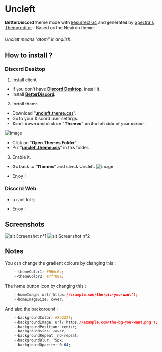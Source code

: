 # Uncleft
 **BetterDiscord** theme made with [Resurrect 64](https://lospec.com/palette-list/resurrect-64 "Resurrect 64 Palette") and generated by [Spectra's Theme editor](https://limeshark.dev/editor/ "Limeshark • Discord theme editor") - Based on the Neutron theme.
 
 ###### Uncleft means "atom" in [anglish](https://en.wikipedia.org/wiki/Anglish "Linguistic purism in English - Wikipedia").

## How to install ?
### Discord Desktop
1. Install client.
* If you don't have [__Discord Desktop__](https://discord.com/download "Download Discord to Talk, Chat, and Hang Out"), install it.
* Install [__BetterDiscord__](https://betterdiscord.app/ "The Discord Enhancement Project - BetterDiscord").
2. Install theme
* Download "[__uncleft.theme.css__](https://raw.githubusercontent.com/Shad0w57/Uncleft/master/uncleft.theme.css "https://raw.githubusercontent.com/Shad0w57/Uncleft/master/uncleft.theme.css")".
* Go to your Discord user settings.
* Scroll down and click on "__Themes__" on the left side of your screen.

![image](https://user-images.githubusercontent.com/115649477/199768572-c8ec04c0-ac5a-4b96-82f0-c5f0969f83fc.png)
* Click on "__Open Themes Folder__".
* Put "[__uncleft.theme.css__](https://raw.githubusercontent.com/Shad0w57/Uncleft/master/uncleft.theme.css "https://raw.githubusercontent.com/Shad0w57/Uncleft/master/uncleft.theme.css")" in this folder.
3. Enable it.
* Go back to "__Themes__" and check Uncleft.
![image](https://user-images.githubusercontent.com/115649477/199759816-2d9e2946-c9a6-4ada-a809-7eebb8307a05.png)

* Enjoy !

### Discord Web
* u cant lol :)

* Enjoy !

## Screenshots
![alt Screenshot n°1](https://raw.githubusercontent.com/Shad0w57/Uncleft-BetterDiscord/master/screenshots/uncleft_screenshot1.png "Discord server text channel")
![alt Screenshot n°2](https://raw.githubusercontent.com/Shad0w57/Uncleft-BetterDiscord/master/screenshots/uncleft_screenshot2.png "Discord user settings")


## Notes
You can change the gradient colours by changing this :
```css
    --themeColor1: #966c6c;
    --themeColor2: #7f708a;
```
The home button icon by changing this :
```css
    --homeImage: url('https://example.com/the-pic-you-want');
    --homeImageSize: cover;
```
And also the background :
```css
    --backgroundColor: #2e222f;
    --backgroundImage: url('https://example.com/the-bg-you-want.png');
    --backgroundPosition: center;
    --backgroundSize: cover;
    --backgroundRepeat: no-repeat;
    --backgroundBlur: 75px;
    --backgroundOpacity: 0.64;
```
